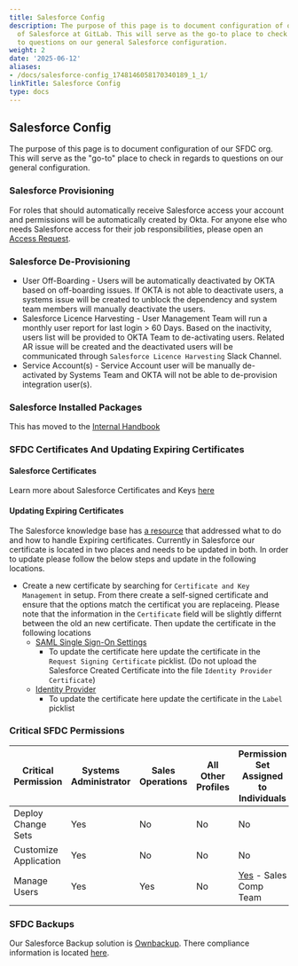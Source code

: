 ```yaml
---
title: Salesforce Config
description: The purpose of this page is to document configuration of our instance
  of Salesforce at GitLab. This will serve as the go-to place to check in regards
  to questions on our general Salesforce configuration.
weight: 2
date: '2025-06-12'
aliases:
- /docs/salesforce-config_1748146058170340189_1_1/
linkTitle: Salesforce Config
type: docs
---
```


## Salesforce Config

The purpose of this page is to document configuration of our SFDC org. This will serve as the "go-to" place to check in regards to questions on our general configuration.

### Salesforce Provisioning

For roles that should automatically receive Salesforce access your account and permissions will be automatically created by Okta. For anyone else who needs Salesforce access for their job responsibilities, please open an [Access Request](/handbook/it/end-user-services/onboarding-access-requests/access-requests/).

### Salesforce De-Provisioning

- User Off-Boarding - Users will be automatically deactivated by OKTA based on off-boarding issues. If OKTA is not able to deactivate users, a systems issue will be created to unblock the dependency and system team members will manually deactivate the users.
- Salesforce Licence Harvesting - User Management Team will run a monthly user report for last login > 60 Days. Based on the inactivity, users list will be provided to OKTA Team to de-activating users. Related AR issue will be created and the deactivated users will be communicated through `Salesforce Licence Harvesting` Slack Channel.
- Service Account(s) - Service Account user will be manually de-activated by Systems Team and OKTA will not be able to de-provision integration user(s).

### Salesforce Installed Packages

This has moved to the [Internal Handbook](https://internal.gitlab.com/handbook/sales/sales-systems/#sfdc-installed-packages)

### SFDC Certificates And Updating Expiring Certificates

#### Salesforce Certificates

Learn more about Salesforce Certificates and Keys [here](https://help.salesforce.com/s/articleView?id=sf.security_keys_about.htm&type=5)

#### Updating Expiring Certificates

The Salesforce knowledge base has [a resource](https://help.salesforce.com/s/articleView?id=000385781&type=1) that addressed what to do and how to handle Expiring certificates. Currently in Salesforce our certificate is located in two places and needs to be updated in both. In order to update please follow the below steps and update in the following locations.

- Create a new certificate by searching for `Certificate and Key Management` in setup. From there create a self-signed certificate and ensure that the options match the certificat you are replaceing. Please note that the information in the `Certificate` field will be slightly differnt between the old an new certificate. Then update the certificate in the following locations
  - [SAML Single Sign-On Settings](https://gitlab.my.salesforce.com/0LE4M0000004J63)
    - To update the certificate here update the certificate in the `Request Signing Certificate` picklist. (Do not upload the Salesforce Created Certificate into the file `Identity Provider Certificate`)
  - [Identity Provider](https://gitlab.my.salesforce.com/setup/secur/idp/IdpPage.apexp)
    - To update the certificate here update the certificate in the `Label` picklist

### Critical SFDC Permissions

| Critical Permission   | Systems Administrator | Sales Operations | All Other Profiles | Permission Set Assigned to Individuals |
|-----------------------|-----------------------|------------------|--------------------|----------------------------------------|
| Deploy Change Sets    | Yes                   | No               | No                 | No                                     |
| Customize Application | Yes                   | No              | No                  | No                                     |
| Manage Users          | Yes                   | Yes              | No                 | [Yes](https://gitlab.my.salesforce.com/005?id=0PS4M00000113lT&isUserEntityOverride=1&SetupNode=PermSets) - Sales Comp Team|

### SFDC Backups

Our Salesforce Backup solution is [Ownbackup](https://www.owndata.com/). There compliance information is located [here](https://www.owndata.com/trust).
